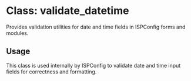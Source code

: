 # Class: validate_datetime

Provides validation utilities for date and time fields in ISPConfig forms and modules.

## Usage
This class is used internally by ISPConfig to validate date and time input fields for correctness and formatting.
